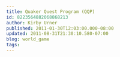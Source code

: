 ```yaml
---
title: Quaker Quest Program (QQP)
id: 8223564882068868213
author: Kirby Urner
published: 2011-01-30T12:03:00.000-08:00
updated: 2011-08-31T21:30:10.580-07:00
blog: world_game
tags: 
---
```


